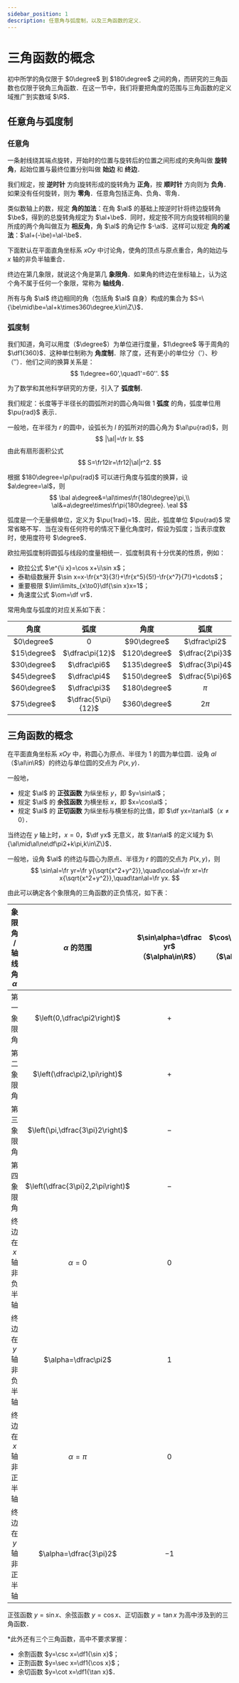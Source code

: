 ```yaml
---
sidebar_position: 1
description: 任意角与弧度制，以及三角函数的定义．
---
```


# 三角函数的概念

初中所学的角仅限于 $0\degree$ 到 $180\degree$ 之间的角，而研究的三角函数也仅限于锐角三角函数．在这一节中，我们将要把角度的范围与三角函数的定义域推广到实数域 $\R$．

## 任意角与弧度制

### 任意角

一条射线绕其端点旋转，开始时的位置与旋转后的位置之间形成的夹角叫做 **旋转角**，起始位置与最终位置分别叫做 **始边** 和 **终边**．

我们规定，按 **逆时针** 方向旋转形成的旋转角为 **正角**，按 **顺时针** 方向则为 **负角**．如果没有任何旋转，则为 **零角**．任意角包括正角、负角、零角．

类似数轴上的数，规定 **角的加法**：在角 $\al$ 的基础上按逆时针将终边旋转角 $\be$，得到的总旋转角规定为 $\al+\be$．同时，规定按不同方向旋转相同的量所成的两个角叫做互为 **相反角**，角 $\al$ 的角记作 $-\al$．这样可以规定 **角的减法**：$\al+(-\be)=\al-\be$．

下面默认在平面直角坐标系 $xOy$ 中讨论角，使角的顶点与原点重合，角的始边与 $x$ 轴的非负半轴重合．

终边在第几象限，就说这个角是第几 **象限角**．如果角的终边在坐标轴上，认为这个角不属于任何一个象限，常称为 **轴线角**．

所有与角 $\al$ 终边相同的角（包括角 $\al$ 自身）构成的集合为 $S=\{\be\mid\be=\al+k\times360\degree,k\in\Z\}$．

### 弧度制

我们知道，角可以用度（$\degree$）为单位进行度量，$1\degree$ 等于周角的 $\df1{360}$．这种单位制称为 **角度制**．除了度，还有更小的单位分（$'$）、秒（$''$）．他们之间的换算关系是：
$$
1\degree=60',\quad1'=60''.
$$

为了数学和其他科学研究的方便，引入了 **弧度制**．

我们规定：长度等于半径长的圆弧所对的圆心角叫做 $1$ **弧度** 的角，弧度单位用 $\pu{rad}$ 表示．

一般地，在半径为 $r$ 的圆中，设弧长为 $l$ 的弧所对的圆心角为 $\al\pu{rad}$，则
$$
|\al|=\fr lr.
$$
由此有扇形面积公式
$$
S=\fr12lr=\fr12|\al|r^2.
$$

根据 $180\degree=\pi\pu{rad}$ 可以进行角度与弧度的换算，设 $a\degree=\al$，则
$$
\bal
    a\degree&=\al\times\fr{180\degree}\pi,\\
    \al&=a\degree\times\fr\pi{180\degree}.
\eal
$$

弧度是一个无量纲单位，定义为 $\pu{1rad}=1$．因此，弧度单位 $\pu{rad}$ 常常省略不写．当在没有任何符号的情况下量化角度时，假设为弧度；当表示度数时，使用度符号 $\degree$．

欧拉用弧度制将圆弧与线段的度量相统一．弧度制具有十分优美的性质，例如：

- 欧拉公式 $\e^{\i x}=\cos x+\i\sin x$；
- 泰勒级数展开 $\sin x=x-\fr{x^3}{3!}+\fr{x^5}{5!}-\fr{x^7}{7!}+\cdots$；
- 重要极限 $\lim\limits_{x\to0}\df{\sin x}x=1$；
- 角速度公式 $\om=\df vr$．

常用角度与弧度的对应关系如下表：

|    角度     |        弧度        |     角度     |      弧度       |
| :---------: | :----------------: | :----------: | :-------------: |
| $0\degree$  |        $0$         | $90\degree$  |  $\dfrac\pi2$   |
| $15\degree$ |  $\dfrac\pi{12}$   | $120\degree$ | $\dfrac{2\pi}3$ |
| $30\degree$ |    $\dfrac\pi6$    | $135\degree$ | $\dfrac{3\pi}4$ |
| $45\degree$ |    $\dfrac\pi4$    | $150\degree$ | $\dfrac{5\pi}6$ |
| $60\degree$ |    $\dfrac\pi3$    | $180\degree$ |      $\pi$      |
| $75\degree$ | $\dfrac{5\pi}{12}$ | $360\degree$ |     $2\pi$      |

## 三角函数的概念

在平面直角坐标系 $xOy$ 中，称圆心为原点、半径为 $1$ 的圆为单位圆．设角 $al$（$\al\in\R$）的终边与单位圆的交点为 $P(x,y)$．

一般地，

- 规定 $\al$ 的 **正弦函数** 为纵坐标 $y$，即 $y=\sin\al$；
- 规定 $\al$ 的 **余弦函数** 为横坐标 $x$，即 $x=\cos\al$；
- 规定 $\al$ 的 **正切函数** 为纵坐标与横坐标的比值，即 $\df yx=\tan\al$（$x\ne0$）．

当终边在 $y$ 轴上时，$x=0$，$\df yx$ 无意义，故 $\tan\al$ 的定义域为 $\{\al\mid\al\ne\df\pi2+k\pi,k\in\Z\}$．

一般地，设角 $\al$ 的终边与圆心为原点、半径为 $r$ 的圆的交点为 $P(x,y)$，则
$$
\sin\al=\fr yr=\fr y{\sqrt{x^2+y^2}},\quad\cos\al=\fr xr=\fr x{\sqrt{x^2+y^2}},\quad\tan\al=\fr yx.
$$

由此可以确定各个象限角的三角函数的正负情况，如下表：

| 象限角 / 轴线角 $\alpha$ |          $\alpha$ 的范围          | $\sin\alpha=\dfrac yr$（$\alpha\in\R$） | $\cos\alpha=\dfrac xr$（$\alpha\in\R$） | $\tan\alpha=\dfrac yx$<br />（$\alpha\in\left\{\alpha\mid\alpha\ne\dfrac\pi2+k\pi,k\in\Z\right\}$） |
| :----------------------: | :-------------------------------: | :-------------------------------------: | :-------------------------------------: | :----------------------------------------------------------: |
|        第一象限角        |    $\left(0,\dfrac\pi2\right)$    |                   $+$                   |                   $+$                   |                             $+$                              |
|        第二象限角        |   $\left(\dfrac\pi2,\pi\right)$   |                   $+$                   |                   $-$                   |                             $-$                              |
|        第三象限角        | $\left(\pi,\dfrac{3\pi}2\right)$  |                   $-$                   |                   $-$                   |                             $+$                              |
|        第四象限角        | $\left(\dfrac{3\pi}2,2\pi\right)$ |                   $-$                   |                   $+$                   |                             $-$                              |
|  终边在 $x$ 轴非负半轴   |            $\alpha=0$             |                   $0$                   |                   $1$                   |                             $0$                              |
|  终边在 $y$ 轴非负半轴   |        $\alpha=\dfrac\pi2$        |                   $1$                   |                   $0$                   |                            无定义                            |
|  终边在 $x$ 轴非正半轴   |           $\alpha=\pi$            |                   $0$                   |                  $-1$                   |                             $0$                              |
|  终边在 $y$ 轴非正半轴   |      $\alpha=\dfrac{3\pi}2$       |                  $-1$                   |                   $0$                   |                            无定义                            |

正弦函数 $y=\sin x$、余弦函数 $y=\cos x$、正切函数 $y=\tan x$ 为高中涉及到的三角函数．

*此外还有三个三角函数，高中不要求掌握：

- 余割函数 $y=\csc x=\df1{\sin x}$；
- 正割函数 $y=\sec x=\df1{\cos x}$；
- 余切函数 $y=\cot x=\df1{\tan x}$．